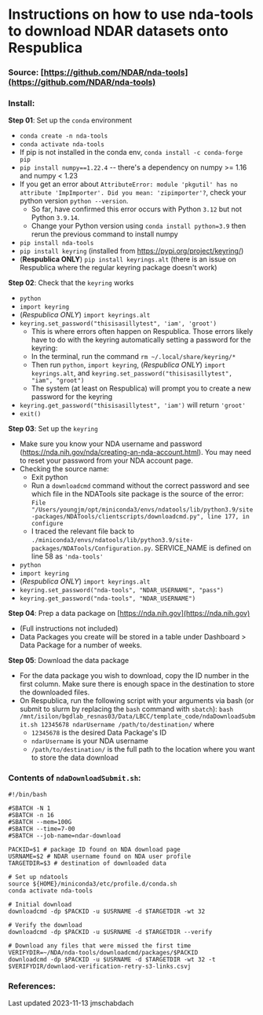 # Instructions on how to use nda-tools to download NDAR datasets onto Respublica

### Source: [https://github.com/NDAR/nda-tools](https://github.com/NDAR/nda-tools)

### Install:

**Step 01**:  Set up the `conda` environment

- `conda create -n nda-tools`
- `conda activate nda-tools`
- If pip is not installed in the conda env, `conda install -c conda-forge pip`
- `pip install numpy==1.22.4` -- there's a dependency on numpy >= 1.16 and numpy < 1.23
- If you get an error about `AttributeError: module 'pkgutil' has no attribute 'ImpImporter'. Did you mean: 'zipimporter'?`, check your python version `python --version`. 
    - So far, have confirmed this error occurs with Python `3.12` but not Python `3.9.14`. 
    - Change your Python version using `conda install python=3.9` then rerun the previous command to install numpy
- `pip install nda-tools`
- `pip install keyring` (installed from https://pypi.org/project/keyring/)
- (**Respublica ONLY**) `pip install keyrings.alt` (there is an issue on Respublica where the regular keyring package doesn't work)

**Step 02**: Check that the `keyring` works

- `python`
- `import keyring`
- (*Respublica ONLY*) `import keyrings.alt`
- `keyring.set_password("thisisasillytest", 'iam', 'groot')`  
    - This is where errors often happen on Respublica. Those errors likely have to do with the keyring automatically setting a password for the keyring:
    - In the terminal, run the command `rm ~/.local/share/keyring/*`
    - Then run `python`, `import keyring`, (*Respublica ONLY*) `import keyrings.alt`,  and `keyring.set_password("thisisasillytest", "iam", "groot")`
    - The system (at least on Respublica) will prompt you to create a new password for the keyring
- `keyring.get_password("thisisasillytest", 'iam')` will return `'groot'`
- `exit()`

**Step 03**: Set up the `keyring`

- Make sure you know your NDA username and password (https://nda.nih.gov/nda/creating-an-nda-account.html). You may need to reset your password from your NDA account page.
- Checking the source name:
    - Exit python
    - Run a `downloadcmd` command without the correct password and see which file in the NDATools site package is the source of the error:  `File "/Users/youngjm/opt/miniconda3/envs/ndatools/lib/python3.9/site-packages/NDATools/clientscripts/downloadcmd.py", line 177, in configure`
    - I traced the relevant file back to `./miniconda3/envs/ndatools/lib/python3.9/site-packages/NDATools/Configuration.py`. SERVICE_NAME is defined on line 58 as `'nda-tools'`
- `python`
- `import keyring`
- (*Respublica ONLY*) `import keyrings.alt`
- `keyring.set_password("nda-tools", "NDAR_USERNAME", "pass")`
- `keyring.get_password("nda-tools", "NDAR_USERNAME")`

**Step 04**: Prep a data package on [https://nda.nih.gov](https://nda.nih.gov)

- (Full instructions not included)
- Data Packages you create will be stored in a table under Dashboard > Data Package for a number of weeks.

**Step 05**: Download the data package

- For the data package you wish to download, copy the ID number in the first column. Make sure there is enough space in the destination to store the downloaded files.
- On Respublica, run the following script with your arguments via bash (or submit to slurm by replacing the `bash` command with `sbatch`): `bash /mnt/isilon/bgdlab_resnas03/Data/LBCC/template_code/ndaDownloadSubmit.sh 12345678 ndarUsername /path/to/destination/` where
    - `12345678` is the desired Data Package's ID
    - `ndarUsername` is your NDA username
    - `/path/to/destination/` is the full path to the location where you want to store the data download

### Contents of `ndaDownloadSubmit.sh`:

```
#!/bin/bash

#SBATCH -N 1
#SBATCH -n 16
#SBATCH --mem=100G
#SBATCH --time=7-00
#SBATCH --job-name=ndar-download

PACKID=$1 # package ID found on NDA download page
USRNAME=$2 # NDAR username found on NDA user profile
TARGETDIR=$3 # destination of downloaded data

# Set up ndatools
source ${HOME}/miniconda3/etc/profile.d/conda.sh
conda activate nda-tools

# Initial download
downloadcmd -dp $PACKID -u $USRNAME -d $TARGETDIR -wt 32

# Verify the download
downloadcmd -dp $PACKID -u $USRNAME -d $TARGETDIR --verify

# Download any files that were missed the first time
VERIFYDIR=~/NDA/nda-tools/downloadcmd/packages/$PACKID
downloadcmd -dp $PACKID -u $USRNAME -d $TARGETDIR -wt 32 -t $VERIFYDIR/downlaod-verification-retry-s3-links.csvj

```


### References:


Last updated 2023-11-13 jmschabdach
